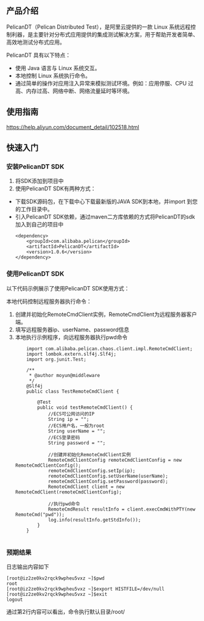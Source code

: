 ## 产品介绍
PelicanDT（Pelican Distributed Test），是阿里云提供的一款 Linux 系统远程控制利器，是主要针对分布式应用提供的集成测试解决方案，用于帮助开发者简单、高效地测试分布式应用。

PelicanDT 具有以下特点：

- 使用 Java 语言与 Linux 系统交互。
- 本地控制 Linux 系统执行命令。
- 通过简单的操作对应用注入异常来模拟测试环境。例如：应用停服、CPU 过高、内存过高、网络中断、网络流量延时等环境。
    
## 使用指南
https://help.aliyun.com/document_detail/102518.html

## 快速入门

### 安装PelicanDT SDK
1. 将SDK添加到项目中
2. 使用PelicanDT SDK有两种方式：
- 下载SDK源码包，在下载中心下载最新版的JAVA SDK到本地，并import 到您的工作目录中。
- 引入PelicanDT SDK依赖，通过maven二方库依赖的方式将PelicanDT的sdk加入到自己的项目中
    ``````
    <dependency>
        <groupId>com.alibaba.pelican</groupId>
        <artifactId>PelicanDT</artifactId>
        <version>1.0.6</version>
    </dependency>

### 使用PelicanDT SDK

以下代码示例展示了使用PelicanDT SDK使用方式：

本地代码控制远程服务器执行命令：
1. 创建并初始化RemoteCmdClient实例，RemoteCmdClient为远程服务器客户端。
2. 填写远程服务器ip、userName、password信息
3. 本地执行示例程序，向远程服务器执行pwd命令
    ``````
        import com.alibaba.pelican.chaos.client.impl.RemoteCmdClient;
        import lombok.extern.slf4j.Slf4j;
        import org.junit.Test;
          
        /**
         * @author moyun@middleware
         */
        @Slf4j
        public class TestRemoteCmdClient {
          
            @Test
            public void testRemoteCmdClient() {
                //ECS可公网访问的IP
                String ip = "";
                //ECS用户名，一般为root
                String userName = "";
                //ECS登录密码
                String password = "";
          
                //创建并初始化RemoteCmdClient实例
                RemoteCmdClientConfig remoteCmdClientConfig = new RemoteCmdClientConfig();
                remoteCmdClientConfig.setIp(ip);
                remoteCmdClientConfig.setUserName(userName);
                remoteCmdClientConfig.setPassword(password);
                RemoteCmdClient client = new RemoteCmdClient(remoteCmdClientConfig);
                
                //执行pwd命令
                RemoteCmdResult resultInfo = client.execCmdWithPTY(new RemoteCmd("pwd"));
                log.info(resultInfo.getStdInfo());
            }
        }


### 预期结果
日志输出内容如下
    
    [root@iz2ze0kv2rqck9wpheu5vxz ~]$pwd
    root
    [root@iz2ze0kv2rqck9wpheu5vxz ~]$export HISTFILE=/dev/null
    [root@iz2ze0kv2rqck9wpheu5vxz ~]$exit
    logout
    
通过第2行内容可以看出，命令执行默认目录/root/